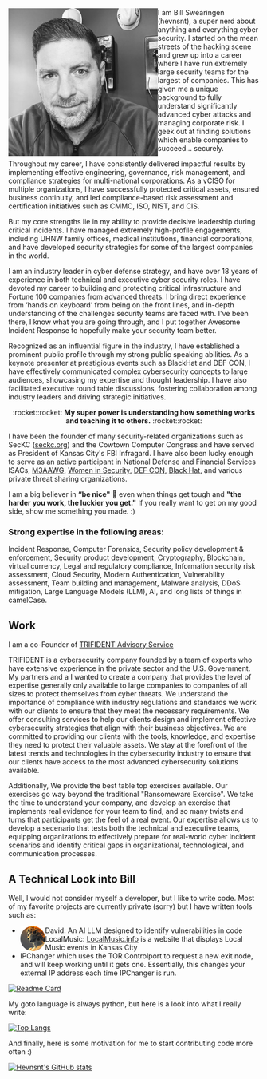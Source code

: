 <img align="left" src="./images/bill-bio.jpeg" width="300" alt="Bill Swearingen's bio picture" title="Bill Swearingen">
I am Bill Swearingen (hevnsnt), a super nerd about anything and everything cyber security. I started on the mean streets of the hacking scene and grew up into a career where I have run extremely large security teams for the largest of companies. This has given me a unique background to fully understand significantly advanced cyber attacks and managing corporate risk. I geek out at finding solutions which enable companies to succeed… securely.


Throughout my career, I have consistently delivered impactful results by implementing effective engineering, governance, risk management, and compliance strategies for multi-national corporations. As a vCISO for multiple organizations, I have successfully protected critical assets, ensured business continuity, and led compliance-based risk assessment and certification initiatives such as CMMC, ISO, NIST, and CIS. 

But my core strengths lie in my ability to provide decisive leadership during critical incidents. I have managed extremely high-profile engagements, including UHNW family offices, medical institutions, financial corporations, and have developed security strategies for some of the largest companies in the world.

I am an industry leader in cyber defense strategy, and have over 18 years of experience in both technical and executive cyber security roles. I have devoted my career to building and protecting critical infrastructure and Fortune 100 companies from advanced threats. I bring direct experience from ‘hands on keyboard’ from being on the front lines, and in-depth understanding of the challenges security teams are faced with. I've been there, I know what you are going through, and I put together Awesome Incident Response to hopefully make your security team better.  

Recognized as an influential figure in the industry, I have established a prominent public profile through my strong public speaking abilities. As a keynote presenter at prestigious events such as BlackHat and DEF CON, I have effectively communicated complex cybersecurity concepts to large audiences, showcasing my expertise and thought leadership. I have also facilitated executive round table discussions, fostering collaboration among industry leaders and driving strategic initiatives.

<p align="center">
:rocket::rocket: <b>My super power is understanding how something works and teaching it to others.</b> :rocket::rocket:
</p>


I have been the founder of many security-related organizations such as SecKC ([seckc.org](https://seckc.org)) and the Cowtown Computer Congress and have served as President of Kansas City's FBI Infragard. I have also been lucky enough to serve as an active participant in National Defense and Financial Services ISACs, [M3AAWG](https://www.m3aawg.org/), [Women in Security](https://www.wiskc.org/), [DEF CON](https://defcon.org), [Black Hat](https://www.blackhat.com), and various private threat sharing organizations.

I am a big believer in **“be nice"** :slightly_smiling_face: even when things get tough and **"the harder you work, the luckier you get."** If you really want to get on my good side, show me something you made. :)

### Strong expertise in the following areas:

Incident Response, Computer Forensics, Security policy development & enforcement, Security product development, Cryptography, Blockchain, virtual currency, Legal and regulatory compliance, Information security risk assessment, Cloud Security, Modern Authentication, Vulnerability assessment, Team building and management, Malware analysis, DDoS mitigation, Large Language Models (LLM), AI, and long lists of things in camelCase.

## Work
I am a co-Founder of [TRIFIDENT Advisory Service](https://trifident.com) 

TRIFIDENT is a cybersecurity company founded by a team of experts who have extensive experience in the private sector and the U.S.  Government. My partners and a I wanted to create a company that provides the level of expertise generally only available to large companies to companies of all sizes to protect themselves from cyber threats. We understand the importance of compliance with industry regulations and standards we work with our clients to ensure that they meet the necessary requirements. We offer consulting services to help our clients design and implement effective cybersecurity strategies that align with their business objectives. We are committed to providing our clients with the tools, knowledge, and expertise they need to protect their valuable assets. We stay at the forefront of the latest trends and technologies in the cybersecurity industry to ensure that our clients have access to the most advanced cybersecurity solutions available.

Additionally, We provide the best table top exercises available. Our exercises go way beyond the traditional "Ransomeware Exercise".  We take the time to understand your company, and develop an exercise that implements real evidence for your team to find, and so many twists and turns that participants get the feel of a real event.  Our expertise allows us to develop a secenario that tests both the technical and executive teams, equipping organizations to effectively prepare for real-world cyber incident scenarios and identify critical gaps in organizational, technological, and communication processes.


## A Technical Look into Bill
Well, I would not consider myself a developer, but I like to write code.  Most of my favorite projects are currently private (sorry) but I have written tools such as:
* <img align="left" src="./images/davd-round-small.png" width="50" alt="David.AI" title="David.AI">David: An AI LLM designed to identify vulnerabilities in code
* LocalMusic: [LocalMusic.info](http://localmusic.info) is a website that displays Local Music events in Kansas City
* IPChanger which uses the TOR Controlport to request a new exit node, and will keep working until it gets one. Essentially, this changes your external IP address each time IPChanger is run.

[![Readme Card](https://github-readme-stats.vercel.app/api/pin/?username=hevnsnt&repo=IPChanger)](https://github.com/anuraghazra/github-readme-stats)

My goto language is always python, but here is a look into what I really write:

[![Top Langs](https://github-readme-stats.vercel.app/api/top-langs/?username=hevnsnt)](https://github.com/anuraghazra/github-readme-stats)

And finally, here is some motivation for me to start contributing code more often :)

[![Hevnsnt's GitHub stats](https://github-readme-stats.vercel.app/api?username=hevnsnt&hide=contribs&show_icons=true)](https://github.com/anuraghazra/github-readme-stats)
